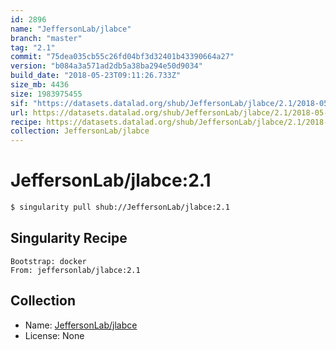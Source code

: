 ```yaml
---
id: 2896
name: "JeffersonLab/jlabce"
branch: "master"
tag: "2.1"
commit: "75dea035cb55c26fd04bf3d32401b43390664a27"
version: "b084a3a571ad2db5a38ba294e50d9034"
build_date: "2018-05-23T09:11:26.733Z"
size_mb: 4436
size: 1983975455
sif: "https://datasets.datalad.org/shub/JeffersonLab/jlabce/2.1/2018-05-23-75dea035-b084a3a5/b084a3a571ad2db5a38ba294e50d9034.simg"
url: https://datasets.datalad.org/shub/JeffersonLab/jlabce/2.1/2018-05-23-75dea035-b084a3a5/
recipe: https://datasets.datalad.org/shub/JeffersonLab/jlabce/2.1/2018-05-23-75dea035-b084a3a5/Singularity
collection: JeffersonLab/jlabce
---
```


# JeffersonLab/jlabce:2.1

```bash
$ singularity pull shub://JeffersonLab/jlabce:2.1
```

## Singularity Recipe

```singularity
Bootstrap: docker
From: jeffersonlab/jlabce:2.1
```

## Collection

 - Name: [JeffersonLab/jlabce](https://github.com/JeffersonLab/jlabce)
 - License: None

